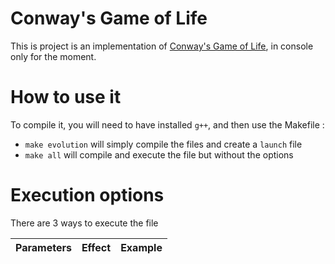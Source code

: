 
# Conway's Game of Life

This is project is an implementation of [Conway's Game of Life](https://en.wikipedia.org/wiki/Conway%27s_Game_of_Life), in console only for the moment.

# How to use it

To compile it, you will need to have installed ``` g++ ```, and then use the Makefile : 

- ``` make evolution ``` will simply compile the files and create a ```launch``` file
- ``` make all ``` will compile and execute the file but without the options

# Execution options

There are 3 ways to execute the file
 
| Parameters | Effect | Example
 ------------- | ------------- | -------------
